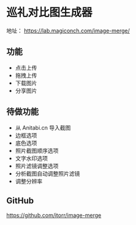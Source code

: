 # 巡礼对比图生成器

地址： https://lab.magiconch.com/image-merge/

## 功能
 - 点击上传
 - 拖拽上传
 - 下载图片
 - 分享图片

## 待做功能
 - 从 Anitabi.cn 导入截图
 - 边框选项
 - 底色选项
 - 照片截图顺序选项
 - 文字水印选项
 - 照片滤镜调整选项
 - 分析截图自动调整照片滤镜
 - 调整分辨率


## GitHub
https://github.com/itorr/image-merge